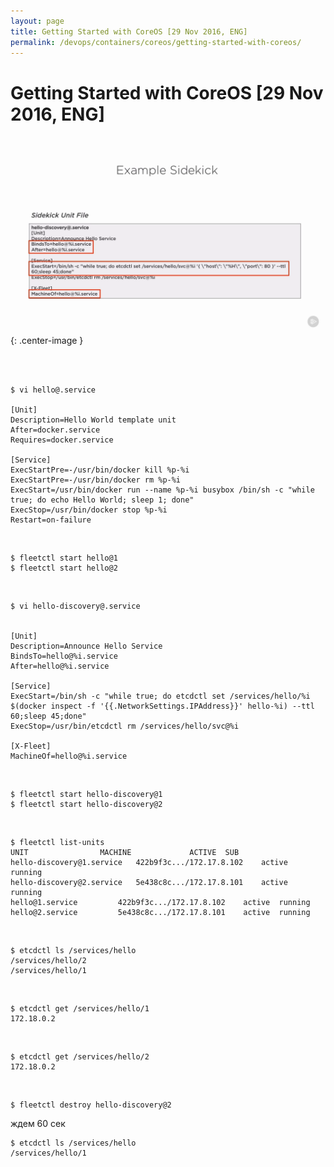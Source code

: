```yaml
---
layout: page
title: Getting Started with CoreOS [29 Nov 2016, ENG]
permalink: /devops/containers/coreos/getting-started-with-coreos/
---
```



# Getting Started with CoreOS [29 Nov 2016, ENG]


<br/>

![fleetctl](/img/devops/containers/coreos/getting-started-with-coreos/pic4.png "fleetctl"){: .center-image }

<br/>



<br/>

    $ vi hello@.service

    [Unit]
    Description=Hello World template unit
    After=docker.service
    Requires=docker.service  

    [Service]
    ExecStartPre=-/usr/bin/docker kill %p-%i
    ExecStartPre=-/usr/bin/docker rm %p-%i
    ExecStart=/usr/bin/docker run --name %p-%i busybox /bin/sh -c "while true; do echo Hello World; sleep 1; done"
    ExecStop=/usr/bin/docker stop %p-%i
    Restart=on-failure


<br/>

    $ fleetctl start hello@1
    $ fleetctl start hello@2

<br/>

    $ vi hello-discovery@.service


    [Unit]
    Description=Announce Hello Service
    BindsTo=hello@%i.service
    After=hello@%i.service

    [Service]
    ExecStart=/bin/sh -c "while true; do etcdctl set /services/hello/%i $(docker inspect -f '{{.NetworkSettings.IPAddress}}' hello-%i) --ttl 60;sleep 45;done"
    ExecStop=/usr/bin/etcdctl rm /services/hello/svc@%i

    [X-Fleet]
    MachineOf=hello@%i.service



<br/>

    $ fleetctl start hello-discovery@1
    $ fleetctl start hello-discovery@2

<br/>


    $ fleetctl list-units  
    UNIT				MACHINE				ACTIVE	SUB
    hello-discovery@1.service	422b9f3c.../172.17.8.102	active	running
    hello-discovery@2.service	5e438c8c.../172.17.8.101	active	running
    hello@1.service			422b9f3c.../172.17.8.102	active	running
    hello@2.service			5e438c8c.../172.17.8.101	active	running

<br/>

    $ etcdctl ls /services/hello
    /services/hello/2
    /services/hello/1

<br/>

    $ etcdctl get /services/hello/1
    172.18.0.2

<br/>

    $ etcdctl get /services/hello/2
    172.18.0.2

<br/>

    $ fleetctl destroy hello-discovery@2


ждем 60 сек

    $ etcdctl ls /services/hello
    /services/hello/1
